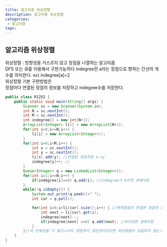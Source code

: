 ```yaml
---
title: 알고리즘 위상정렬
description: 알고리즘 위상정렬
categories:
 - 알고리즘  
tags:
---
```

## 알고리즘 위상정렬  
위상정렬 : 방향성을 거스르지 않고 정점을 나열하는 알고리즘  
DFS 또는 큐를 이용해서 구현가능하다
indegree란 a라는 정점으로 향하는 간선의 개수를 의미한다. ex) indegree[a]=2  
위상정렬 기본 구현방법은  
정점마다 연결된 정점의 정보를 저장하고
indegree수를 저장한다.
```java
public class R2252 {
	public static void main(String[] args) {
		Scanner sc = new Scanner(System.in);
		int N = sc.nextInt();
		int M = sc.nextInt();
		int indegree[] = new int[N+1];
		ArrayList<Integer> li[] = new ArrayList[N+1];
		for(int i=0;i<=N;i++) {
			li[i] = new ArrayList<Integer>();
		}
		for(int i=0;i<M;i++) {
			int x = sc.nextInt();
			int y = sc.nextInt();
			li[x].add(y); //연결된 정점저장 x->y
			indegree[y]++; //
		}
		Queue<Integer> q = new LinkedList<Integer>();
		for(int i=1;i<=N;i++) {
			if(indegree[i]==0) q.add(i); //indegree가 0이면 큐에저장
		}
		while(!q.isEmpty()) {
			System.out.print(q.peek()+" ");
			int cur = q.poll();

			for(int i=0;i<li[cur].size();i++) { //현재정점과 연결된 정점의 indegree를 하나씩 감소한다.
				int next = li[cur].get(i);
				indegree[next]--;
				if(indegree[next] ==0) q.add(next); //0이되면 큐에저장
			}
		}//이 반복문을 다 돌고나서도 방문하지 않은점이있다면 위상정렬이 성립되지 않는것이다. 
	}
}


```
